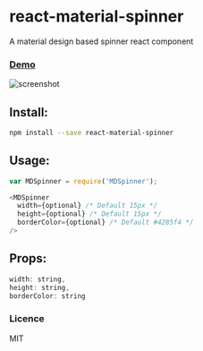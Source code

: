 # react-material-spinner

A material design based spinner react component

### [Demo](https://gokulkrishh.github.io/demo/react-material-spinner/index.html)

![screenshot](https://raw.githubusercontent.com/gokulkrishh/react-material-spinner/master/screenshot.png)

## Install:

```sh
npm install --save react-material-spinner
```

## Usage:

```js
var MDSpinner = require('MDSpinner');

<MDSpinner
  width={optional} /* Default 15px */
  height={optional} /* Default 15px */
  borderColor={optional} /* Default #4285f4 */
/>
```

## Props:

```js
width: string,
height: string,
borderColor: string
```

### Licence

MIT
